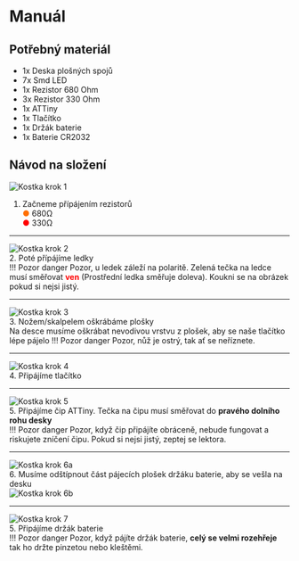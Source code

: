 # Manuál

## Potřebný materiál
- 1x Deska plošných spojů
- 7x Smd LED
- 1x Rezistor 680 Ohm
- 3x Rezistor 330 Ohm
- 1x ATTiny
- 1x Tlačítko
- 1x Držák baterie
- 1x Baterie CR2032

## Návod na složení

![Kostka krok 1](assets/step_1_front.jpg)<br>
1. Začneme přípájením rezistorů<br>
<span style="color:#ff6f00">●</span> 680Ω <br>
<span style="color:#ff0000">●</span> 330Ω <br>
<hr>


![Kostka krok 2](assets/step_2_front.jpg)<br>
2. Poté přípájíme ledky<br>
!!! Pozor danger
    Pozor, u ledek záleží na polaritě. Zelená tečka na ledce musí směřovat <span style="color:red">**ven**</span> (Prostřední ledka směřuje doleva). Koukni se na obrázek pokud si nejsi jistý.
<hr>

![Kostka krok 3](assets/step_3_front.jpg)<br>
3. Nožem/skalpelem oškrábáme plošky<br>
Na desce musíme oškrábat nevodivou vrstvu z plošek, aby se naše tlačítko lépe pájelo
!!! Pozor danger
    Pozor, nůž je ostrý, tak ať se neříznete.
<hr>

![Kostka krok 4](assets/step_4_front.jpg)<br>
4. Připájíme tlačítko<br>
<hr>

![Kostka krok 5](assets/final_front.jpg)<br>
5. Připájíme čip ATTiny. Tečka na čipu musí směřovat do **pravého dolního rohu desky**<br>
!!! Pozor danger
    Pozor, když čip připájíte obráceně, nebude fungovat a riskujete zníčení čipu. Pokud si nejsi jistý, zeptej se lektora.
<hr>

![Kostka krok 6a](assets/cutting.jpg)<br>
6. Musíme odštípnout část pájecích plošek držáku baterie, aby se vešla na desku<br>
![Kostka krok 6b](assets/cut_holder.jpg)<br>
<hr>

![Kostka krok 7](assets/final_back.jpg)<br>
5. Připájíme držák baterie<br>
!!! Pozor danger
    Pozor, když pájíte držák baterie, **celý se velmi rozehřeje** tak ho držte pinzetou nebo kleštěmi.